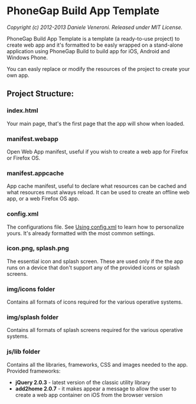 # PhoneGap Build App Template

_Copyright (c) 2012-2013 Daniele Veneroni. Released under MIT License._

PhoneGap Build App Template is a template (a ready-to-use project) to create web app and it's formatted to be easly wrapped on a stand-alone application using PhoneGap Build to build app for iOS, Android and Windows Phone.

You can easly replace or modify the resources of the project to create your own app.

## Project Structure:

### index.html
Your main page, that's the first page that the app will show when loaded.

### manifest.webapp
Open Web App manifest, useful if you wish to create a web app for Firefox or Firefox OS.

### manifest.appcache
App cache manifest, useful to declare what resources can be cached and what resources must always reload. It can be used to create an offline web app, or a web Firefox OS app.

### config.xml
The configurations file. See [Using config.xml](https://build.phonegap.com/docs/config-xml) to learn how to personalize yours. It's already formatted with the most common settings.

### icon.png, splash.png
The essential icon and splash screen. These are used only if the the app runs on a device that don't support any of the provided icons or splash screens.

### img/icons folder
Contains all formats of icons required for the various operative systems.

### img/splash folder
Contains all formats of splash screens required for the various operative systems.

### js/lib folder
Contains all the libraries, frameworks, CSS and images needed to the app. Provided frameworks:
* **jQuery 2.0.3** - latest version of the classic utility library
* **add2home 2.0.7** - it makes appear a message to allow the user to create a web app container on iOS from the browser version
